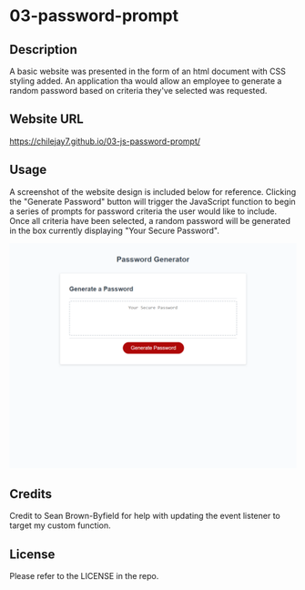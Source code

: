 # 03-password-prompt

## Description

A basic website was presented in the form of an html document with CSS styling added.  An application tha would allow an employee to generate a random password based on criteria they've selected was requested.

## Website URL

https://chilejay7.github.io/03-js-password-prompt/ 

## Usage

A screenshot of the website design is included below for reference.  Clicking the "Generate Password" button will trigger the JavaScript function to begin a series of prompts for password criteria the user would like to include.  Once all criteria have been selected, a random password will be generated in the box currently displaying "Your Secure Password".

![alt text](./assets/deployed_passGen.png)

## Credits

Credit to Sean Brown-Byfield for help with updating the event listener to target my custom function.

## License

Please refer to the LICENSE in the repo.
